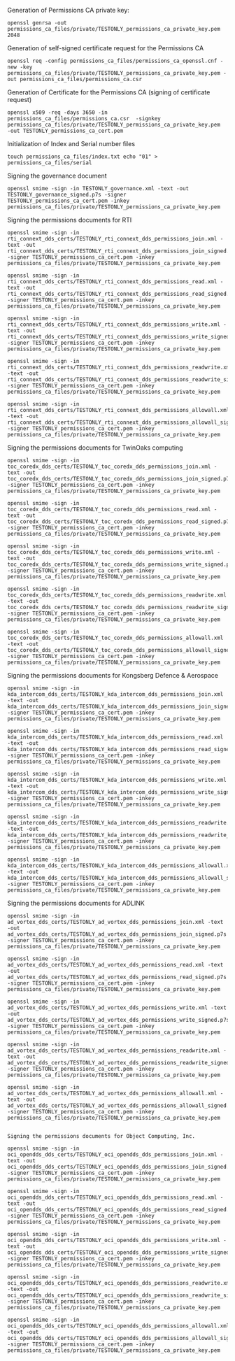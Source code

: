 Generation of Permissions CA private key:

    openssl genrsa -out permissions_ca_files/private/TESTONLY_permissions_ca_private_key.pem  2048

Generation of self-signed certificate request for the Permissions CA

    openssl req -config permissions_ca_files/permissions_ca_openssl.cnf -new -key permissions_ca_files/private/TESTONLY_permissions_ca_private_key.pem -out permissions_ca_files/permissions_ca.csr

Generation of Certificate for the Permissions CA (signing of certificate request)

    openssl x509 -req -days 3650 -in  permissions_ca_files/permissions_ca.csr  -signkey permissions_ca_files/private/TESTONLY_permissions_ca_private_key.pem  -out TESTONLY_permissions_ca_cert.pem

Initialization of Index and Serial number files

    touch permissions_ca_files/index.txt echo "01" > permissions_ca_files/serial

Signing the governance document

    openssl smime -sign -in TESTONLY_governance.xml -text -out  TESTONLY_governance_signed.p7s -signer TESTONLY_permissions_ca_cert.pem -inkey permissions_ca_files/private/TESTONLY_permissions_ca_private_key.pem

Signing the permissions documents for RTI

    openssl smime -sign -in rti_connext_dds_certs/TESTONLY_rti_connext_dds_permissions_join.xml -text -out  rti_connext_dds_certs/TESTONLY_rti_connext_dds_permissions_join_signed.p7s -signer TESTONLY_permissions_ca_cert.pem -inkey permissions_ca_files/private/TESTONLY_permissions_ca_private_key.pem

    openssl smime -sign -in rti_connext_dds_certs/TESTONLY_rti_connext_dds_permissions_read.xml -text -out  rti_connext_dds_certs/TESTONLY_rti_connext_dds_permissions_read_signed.p7s -signer TESTONLY_permissions_ca_cert.pem -inkey permissions_ca_files/private/TESTONLY_permissions_ca_private_key.pem

    openssl smime -sign -in rti_connext_dds_certs/TESTONLY_rti_connext_dds_permissions_write.xml -text -out  rti_connext_dds_certs/TESTONLY_rti_connext_dds_permissions_write_signed.p7s -signer TESTONLY_permissions_ca_cert.pem -inkey permissions_ca_files/private/TESTONLY_permissions_ca_private_key.pem

    openssl smime -sign -in rti_connext_dds_certs/TESTONLY_rti_connext_dds_permissions_readwrite.xml -text -out  rti_connext_dds_certs/TESTONLY_rti_connext_dds_permissions_readwrite_signed.p7s -signer TESTONLY_permissions_ca_cert.pem -inkey permissions_ca_files/private/TESTONLY_permissions_ca_private_key.pem

    openssl smime -sign -in rti_connext_dds_certs/TESTONLY_rti_connext_dds_permissions_allowall.xml -text -out  rti_connext_dds_certs/TESTONLY_rti_connext_dds_permissions_allowall_signed.p7s -signer TESTONLY_permissions_ca_cert.pem -inkey permissions_ca_files/private/TESTONLY_permissions_ca_private_key.pem

Signing the permissions documents for TwinOaks computing

    openssl smime -sign -in toc_coredx_dds_certs/TESTONLY_toc_coredx_dds_permissions_join.xml -text -out  toc_coredx_dds_certs/TESTONLY_toc_coredx_dds_permissions_join_signed.p7s -signer TESTONLY_permissions_ca_cert.pem -inkey permissions_ca_files/private/TESTONLY_permissions_ca_private_key.pem

    openssl smime -sign -in toc_coredx_dds_certs/TESTONLY_toc_coredx_dds_permissions_read.xml -text -out  toc_coredx_dds_certs/TESTONLY_toc_coredx_dds_permissions_read_signed.p7s -signer TESTONLY_permissions_ca_cert.pem -inkey permissions_ca_files/private/TESTONLY_permissions_ca_private_key.pem

    openssl smime -sign -in toc_coredx_dds_certs/TESTONLY_toc_coredx_dds_permissions_write.xml -text -out  toc_coredx_dds_certs/TESTONLY_toc_coredx_dds_permissions_write_signed.p7s -signer TESTONLY_permissions_ca_cert.pem -inkey permissions_ca_files/private/TESTONLY_permissions_ca_private_key.pem

    openssl smime -sign -in toc_coredx_dds_certs/TESTONLY_toc_coredx_dds_permissions_readwrite.xml -text -out  toc_coredx_dds_certs/TESTONLY_toc_coredx_dds_permissions_readwrite_signed.p7s -signer TESTONLY_permissions_ca_cert.pem -inkey permissions_ca_files/private/TESTONLY_permissions_ca_private_key.pem

    openssl smime -sign -in toc_coredx_dds_certs/TESTONLY_toc_coredx_dds_permissions_allowall.xml -text -out  toc_coredx_dds_certs/TESTONLY_toc_coredx_dds_permissions_allowall_signed.p7s -signer TESTONLY_permissions_ca_cert.pem -inkey permissions_ca_files/private/TESTONLY_permissions_ca_private_key.pem	

Signing the permissions documents for Kongsberg Defence & Aerospace

    openssl smime -sign -in kda_intercom_dds_certs/TESTONLY_kda_intercom_dds_permissions_join.xml -text -out kda_intercom_dds_certs/TESTONLY_kda_intercom_dds_permissions_join_signed.p7s -signer TESTONLY_permissions_ca_cert.pem -inkey permissions_ca_files/private/TESTONLY_permissions_ca_private_key.pem

    openssl smime -sign -in kda_intercom_dds_certs/TESTONLY_kda_intercom_dds_permissions_read.xml -text -out kda_intercom_dds_certs/TESTONLY_kda_intercom_dds_permissions_read_signed.p7s -signer TESTONLY_permissions_ca_cert.pem -inkey permissions_ca_files/private/TESTONLY_permissions_ca_private_key.pem

    openssl smime -sign -in kda_intercom_dds_certs/TESTONLY_kda_intercom_dds_permissions_write.xml -text -out kda_intercom_dds_certs/TESTONLY_kda_intercom_dds_permissions_write_signed.p7s -signer TESTONLY_permissions_ca_cert.pem -inkey permissions_ca_files/private/TESTONLY_permissions_ca_private_key.pem

    openssl smime -sign -in kda_intercom_dds_certs/TESTONLY_kda_intercom_dds_permissions_readwrite.xml -text -out kda_intercom_dds_certs/TESTONLY_kda_intercom_dds_permissions_readwrite_signed.p7s -signer TESTONLY_permissions_ca_cert.pem -inkey permissions_ca_files/private/TESTONLY_permissions_ca_private_key.pem

    openssl smime -sign -in kda_intercom_dds_certs/TESTONLY_kda_intercom_dds_permissions_allowall.xml -text -out kda_intercom_dds_certs/TESTONLY_kda_intercom_dds_permissions_allowall_signed.p7s -signer TESTONLY_permissions_ca_cert.pem -inkey permissions_ca_files/private/TESTONLY_permissions_ca_private_key.pem

Signing the permissions documents for ADLINK

    openssl smime -sign -in ad_vortex_dds_certs/TESTONLY_ad_vortex_dds_permissions_join.xml -text -out ad_vortex_dds_certs/TESTONLY_ad_vortex_dds_permissions_join_signed.p7s -signer TESTONLY_permissions_ca_cert.pem -inkey permissions_ca_files/private/TESTONLY_permissions_ca_private_key.pem

    openssl smime -sign -in ad_vortex_dds_certs/TESTONLY_ad_vortex_dds_permissions_read.xml -text -out ad_vortex_dds_certs/TESTONLY_ad_vortex_dds_permissions_read_signed.p7s -signer TESTONLY_permissions_ca_cert.pem -inkey permissions_ca_files/private/TESTONLY_permissions_ca_private_key.pem

    openssl smime -sign -in ad_vortex_dds_certs/TESTONLY_ad_vortex_dds_permissions_write.xml -text -out ad_vortex_dds_certs/TESTONLY_ad_vortex_dds_permissions_write_signed.p7s -signer TESTONLY_permissions_ca_cert.pem -inkey permissions_ca_files/private/TESTONLY_permissions_ca_private_key.pem

    openssl smime -sign -in ad_vortex_dds_certs/TESTONLY_ad_vortex_dds_permissions_readwrite.xml -text -out ad_vortex_dds_certs/TESTONLY_ad_vortex_dds_permissions_readwrite_signed.p7s -signer TESTONLY_permissions_ca_cert.pem -inkey permissions_ca_files/private/TESTONLY_permissions_ca_private_key.pem

    openssl smime -sign -in ad_vortex_dds_certs/TESTONLY_ad_vortex_dds_permissions_allowall.xml -text -out ad_vortex_dds_certs/TESTONLY_ad_vortex_dds_permissions_allowall_signed.p7s -signer TESTONLY_permissions_ca_cert.pem -inkey permissions_ca_files/private/TESTONLY_permissions_ca_private_key.pem


    Signing the permissions documents for Object Computing, Inc.

    openssl smime -sign -in oci_opendds_dds_certs/TESTONLY_oci_opendds_dds_permissions_join.xml -text -out  oci_opendds_dds_certs/TESTONLY_oci_opendds_dds_permissions_join_signed.p7s -signer TESTONLY_permissions_ca_cert.pem -inkey permissions_ca_files/private/TESTONLY_permissions_ca_private_key.pem

    openssl smime -sign -in oci_opendds_dds_certs/TESTONLY_oci_opendds_dds_permissions_read.xml -text -out  oci_opendds_dds_certs/TESTONLY_oci_opendds_dds_permissions_read_signed.p7s -signer TESTONLY_permissions_ca_cert.pem -inkey permissions_ca_files/private/TESTONLY_permissions_ca_private_key.pem

    openssl smime -sign -in oci_opendds_dds_certs/TESTONLY_oci_opendds_dds_permissions_write.xml -text -out  oci_opendds_dds_certs/TESTONLY_oci_opendds_dds_permissions_write_signed.p7s -signer TESTONLY_permissions_ca_cert.pem -inkey permissions_ca_files/private/TESTONLY_permissions_ca_private_key.pem

    openssl smime -sign -in oci_opendds_dds_certs/TESTONLY_oci_opendds_dds_permissions_readwrite.xml -text -out  oci_opendds_dds_certs/TESTONLY_oci_opendds_dds_permissions_readwrite_signed.p7s -signer TESTONLY_permissions_ca_cert.pem -inkey permissions_ca_files/private/TESTONLY_permissions_ca_private_key.pem

    openssl smime -sign -in oci_opendds_dds_certs/TESTONLY_oci_opendds_dds_permissions_allowall.xml -text -out  oci_opendds_dds_certs/TESTONLY_oci_opendds_dds_permissions_allowall_signed.p7s -signer TESTONLY_permissions_ca_cert.pem -inkey permissions_ca_files/private/TESTONLY_permissions_ca_private_key.pem 

    